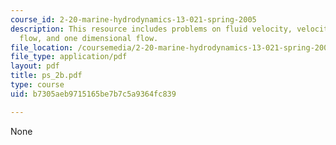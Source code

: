 ```yaml
---
course_id: 2-20-marine-hydrodynamics-13-021-spring-2005
description: This resource includes problems on fluid velocity, velocity field, incompressable
  flow, and one dimensional flow.
file_location: /coursemedia/2-20-marine-hydrodynamics-13-021-spring-2005/b7305aeb9715165be7b7c5a9364fc839_ps_2b.pdf
file_type: application/pdf
layout: pdf
title: ps_2b.pdf
type: course
uid: b7305aeb9715165be7b7c5a9364fc839

---
```

None